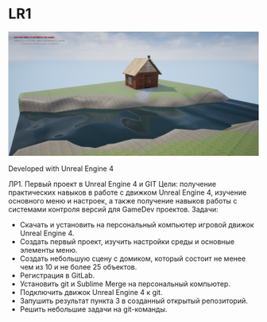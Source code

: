 # LR1

![Scene preview](./Preview.png)

Developed with Unreal Engine 4

ЛР1. Первый проект в Unreal Engine 4 и GIT
Цели: получение практических навыков в работе с движком Unreal Engine 4, изучение основного меню и настроек, а также получение навыков работы с системами контроля версий для GameDev проектов.
Задачи:
- Скачать и установить на персональный компьютер игровой движок Unreal Engine 4.
- Создать первый проект, изучить настройки среды и основные элементы меню.
- Создать небольшую сцену с домиком, который состоит не менее чем из 10 и не более 25 объектов.
- Регистрация в GitLab.
- Установить git и Sublime Merge на персональный компьютер.
- Подключить движок Unreal Engine 4 к git.
- Запушить результат пункта 3 в созданный открытый репозиторий.
- Решить небольшие задачи на git-команды.
